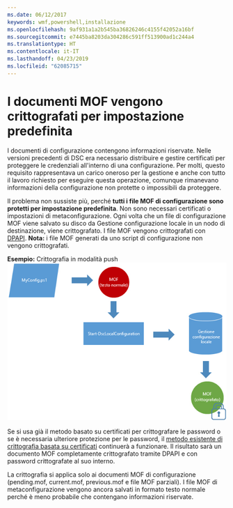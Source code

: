 ```yaml
---
ms.date: 06/12/2017
keywords: wmf,powershell,installazione
ms.openlocfilehash: 9af931a1a2b545ba36826246c4155f42052a16bf
ms.sourcegitcommit: e7445ba8203da304286c591ff513900ad1c244a4
ms.translationtype: HT
ms.contentlocale: it-IT
ms.lasthandoff: 04/23/2019
ms.locfileid: "62085715"
---
```

# <a name="mof-documents-are-encrypted-by-default"></a>I documenti MOF vengono crittografati per impostazione predefinita

I documenti di configurazione contengono informazioni riservate. Nelle versioni precedenti di DSC era necessario distribuire e gestire certificati per proteggere le credenziali all'interno di una configurazione. Per molti, questo requisito rappresentava un carico oneroso per la gestione e anche con tutto il lavoro richiesto per eseguire questa operazione, comunque rimanevano informazioni della configurazione non protette o impossibili da proteggere.

Il problema non sussiste più, perché **tutti i file MOF di configurazione sono protetti per impostazione predefinita**. Non sono necessari certificati o impostazioni di metaconfigurazione. Ogni volta che un file di configurazione MOF viene salvato su disco da Gestione configurazione locale in un nodo di destinazione, viene crittografato. I file MOF vengono crittografati con [DPAPI](https://msdn.microsoft.com/library/ms995355.aspx). **Nota:** i file MOF generati da uno script di configurazione non vengono crittografati.

**Esempio:** Crittografia in modalità push ![Crittografia MOF](../images/MOF_Encryption.jpg)

Se si usa già il metodo basato su certificati per crittografare le password o se è necessaria ulteriore protezione per le password, il [metodo esistente di crittografia basata su certificati](https://msdn.microsoft.com/powershell/dsc/securemof) continuerà a funzionare. Il risultato sarà un documento MOF completamente crittografato tramite DPAPI e con password crittografate al suo interno.

La crittografia si applica solo ai documenti MOF di configurazione (pending.mof, current.mof, previous.mof e file MOF parziali). I file MOF di metaconfigurazione vengono ancora salvati in formato testo normale perché è meno probabile che contengano informazioni riservate.
